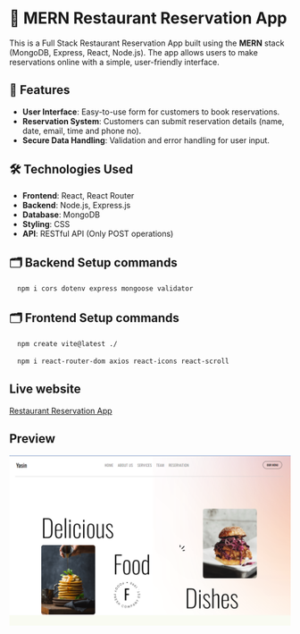 # 🏨 MERN Restaurant Reservation App

This is a Full Stack Restaurant Reservation App built using the **MERN** stack (MongoDB, Express, React, Node.js). The app allows users to make reservations online with a simple, user-friendly interface.

## 🚀 Features

- **User Interface**: Easy-to-use form for customers to book reservations.
- **Reservation System**: Customers can submit reservation details (name, date, email, time and phone no).
- **Secure Data Handling**: Validation and error handling for user input.

## 🛠️ Technologies Used

- **Frontend**: React, React Router
- **Backend**: Node.js, Express.js
- **Database**: MongoDB
- **Styling**: CSS
- **API**: RESTful API (Only POST operations)

## 🗂️ Backend Setup commands

```bash
  npm i cors dotenv express mongoose validator
```
## 🗂️ Frontend Setup commands

```bash
  npm create vite@latest ./
```
```bash
  npm i react-router-dom axios react-icons react-scroll
```
## Live website

[Restaurant Reservation App](https://fitness-exercise-app-nu.vercel.app/)

## Preview

![App Screenshot](/image.png)